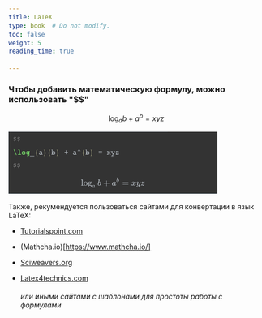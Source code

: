 ```yaml
---
title: LaTeX
type: book  # Do not modify.
toc: false
weight: 5
reading_time: true

---
```


### 

### Чтобы добавить математическую формулу, можно использовать "$$"

$$
\log_{a}{b} + a^{b} = xyz
$$



![latex](/content/others/latex.png)



Также, рекумендуется пользоваться сайтами для конвертации в язык LaTeX:

* [Tutorialspoint.com](https://www.tutorialspoint.com/latex_equation_editor.htm)

* (Mathcha.io)[https://www.mathcha.io/]

* [Sciweavers.org](http://www.sciweavers.org/free-online-latex-equation-editor)

* [Latex4technics.com](https://www.latex4technics.com/)

  ###### или иными сайтами с шаблонами для простоты работы с формулами
